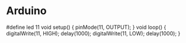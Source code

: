 # Arduino
#define led 11   void setup() {      pinMode(11, OUTPUT);    }  void loop() {      digitalWrite(11, HIGH);      delay(1000);      digitalWrite(11, LOW);      delay(1000);    }

